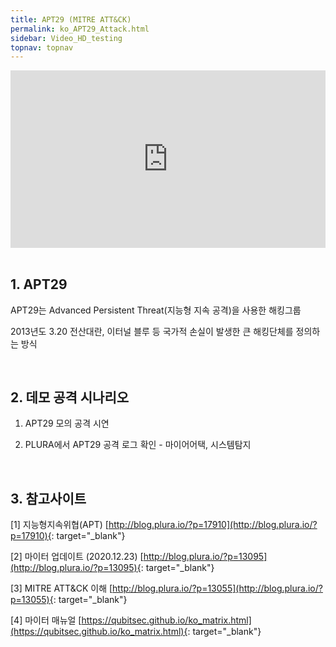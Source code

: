 ```yaml
---
title: APT29 (MITRE ATT&CK)
permalink: ko_APT29_Attack.html
sidebar: Video_HD_testing
topnav: topnav
---
```


<style>.embed-container { position: relative; padding-bottom: 56.25%; height: 0; overflow: hidden; max-width: 100%; } .embed-container iframe, .embed-container object, .embed-container embed { position: absolute; top: 0; left: 0; width: 100%; height: 100%; }</style><div class='embed-container'><iframe src='https://www.youtube.com/embed/ZrV9dGkwA_U' frameborder='0' allowfullscreen></iframe></div>

<br />

## 1. APT29

APT29는 Advanced Persistent Threat(지능형 지속 공격)을 사용한 해킹그룹

2013년도 3.20 전산대란, 이터널 블루 등 국가적 손실이 발생한 큰 해킹단체를 정의하는 방식

<br />

## 2. 데모 공격 시나리오

  1) APT29 모의 공격 시연

  2) PLURA에서 APT29 공격 로그 확인 - 마이어어택, 시스템탐지

<br />

## 3. 참고사이트

  [1] 지능형지속위협(APT) [http://blog.plura.io/?p=17910](http://blog.plura.io/?p=17910){: target="_blank"}

  [2] 마이터 업데이트 (2020.12.23) [http://blog.plura.io/?p=13095](http://blog.plura.io/?p=13095){: target="_blank"}
  
  [3] MITRE ATT&CK 이해 [http://blog.plura.io/?p=13055](http://blog.plura.io/?p=13055){: target="_blank"}
  
  [4] 마이터 매뉴얼 [https://qubitsec.github.io/ko_matrix.html](https://qubitsec.github.io/ko_matrix.html){: target="_blank"}

  